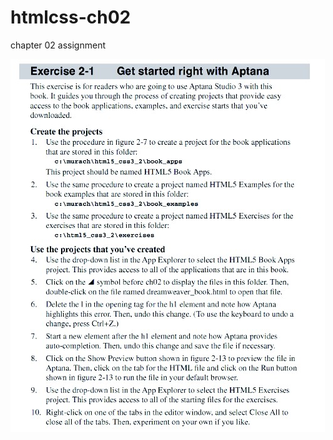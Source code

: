 # htmlcss-ch02
chapter 02 assignment

![](https://github.com/g-sathish/htmlcss-ch02/raw/master/exercise-2-1.jpg)
